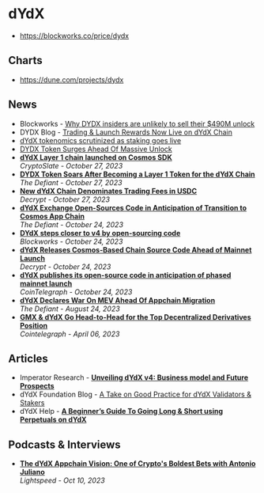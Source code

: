 # dYdX

- https://blockworks.co/price/dydx

## Charts
- https://dune.com/projects/dydx

## News
- Blockworks - [Why DYDX insiders are unlikely to sell their $490M unlock](https://blockworks.co/news/dydx-unlocked-tokens-supply)
- DYDX Blog - [Trading & Launch Rewards Now Live on dYdX Chain](https://dydx.exchange/blog/v4-full-trading)
- [dYdX tokenomics scrutinized as staking goes live](https://blockworks.co/news/dydx-staking-goes-live)
- [DYDX Token Surges Ahead Of Massive Unlock](https://thedefiant.io/dydx-token-surges-ahead-of-massive-unlock)
- [**dYdX Layer 1 chain launched on Cosmos SDK**](https://cryptoslate.com/dydx-launches-layer-1-chain-with-usdc-as-sole-form-of-fee-distribution-using-cosmos-sdk/)
  <br/>_CryptoSlate - October 27, 2023_
- [**DYDX Token Soars After Becoming a Layer 1 Token for the dYdX Chain**](https://thedefiant.io/dydx-token-soars-after-becoming-a-layer-1-token-for-the-dydx-chain)
  <br/>_The Defiant - October 27, 2023_
- [**New dYdX Chain Denominates Trading Fees in USDC**](https://decrypt.co/203480/new-dydx-chain-denominate-trading-fees-usdc)
  <br/>_Decrypt - October 27, 2023_
- [**dYdX Exchange Open-Sources Code in Anticipation of Transition to Cosmos App Chain**](https://thedefiant.io/dydx-exchange-open-sources-code-in-anticipation-of-transition-to-cosmos-ecosystem)
  <br/>_The Defiant - October 24, 2023_
- [**DYdX steps closer to v4 by open-sourcing code**](https://blockworks.co/news/dydx-ethereum-open-source)
  <br/>_Blockworks - October 24, 2023_
- [**dYdX Releases Cosmos-Based Chain Source Code Ahead of Mainnet Launch**](https://decrypt.co/202941/dydx-releases-cosmos-based-chain-source-code-ahead-mainnet-launch)
  <br/>_Decrypt - October 24, 2023_
- [**dYdX publishes its open-source code in anticipation of phased mainnet launch**](https://cointelegraph.com/news/dydx-publishes-open-source-code-anticipation-phased-mainnet-launch)
  <br/>_CoinTelegraph - October 24, 2023_
- [**dYdX Declares War On MEV Ahead Of Appchain Migration**](https://thedefiant.io/dydx-declares-war-on-mev-ahead-of-appchain-migration)
  <br/>_The Defiant - August 24, 2023_
- [**GMX & dYdX Go Head-to-Head for the Top Decentralized Derivatives Position**](https://cointelegraph.com/news/gmx-and-dydx-go-head-to-head-for-the-top-decentralized-derivatives-position)
  <br/>_Cointelegraph - April 06, 2023_
  
## Articles

- Imperator Research - [**Unveiling dYdX v4: Business model and Future Prospects**](https://research.imperator.co/p/unveiling-dydx-v4-business-model)
- dYdX Foundation Blog - [A Take on Good Practice for dYdX Validators & Stakers](https://dydx.foundation/blog/good-practices-for-dydx-chain-validators-and-stakers)
- dYdX Help - [**A Beginner’s Guide To Going Long & Short using Perpetuals on dYdX**](https://help.dydx.exchange/en/articles/4969332-a-beginner-s-guide-to-going-long-short-using-perpetuals-on-dydx?)

## Podcasts & Interviews

- [**The dYdX Appchain Vision: One of Crypto's Boldest Bets with Antonio Juliano**](https://www.youtube.com/watch?v=MZVpmSzhMls)
  <br/>_Lightspeed - Oct 10, 2023_

